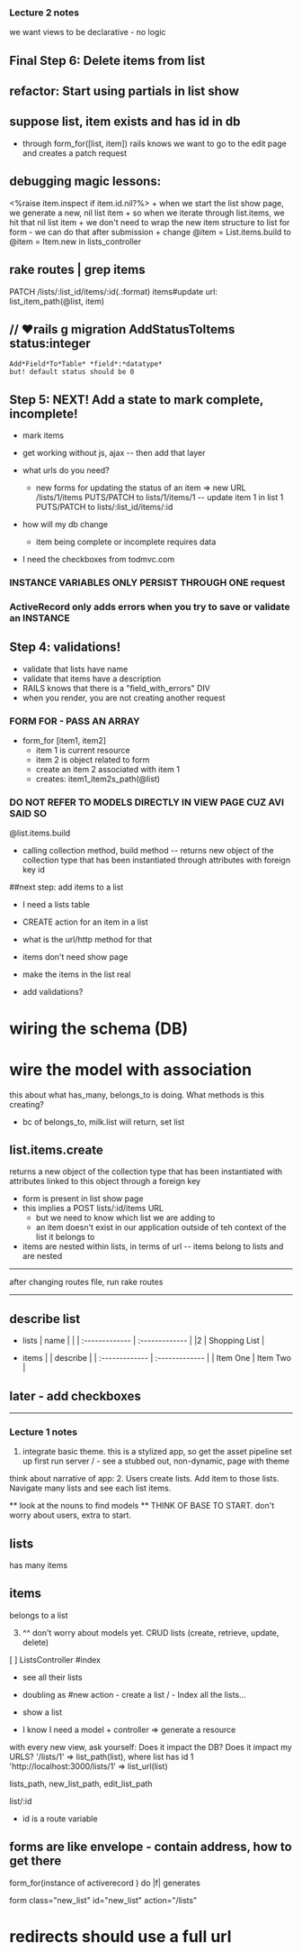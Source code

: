### Lecture 2 notes
we want views to be declarative - no logic
## Final Step 6: Delete items from list

## refactor: Start using partials in list show

## suppose list, item exists and has id in db
  - through form_for([list, item]) rails knows we want to go to the edit page and creates a patch request

## debugging magic lessons:
  <%raise item.inspect if item.id.nil?%>
    + when we start the list show page, we generate a new, nil list item
    + so when we iterate through list.items, we hit that nil list item
    + we don't need to wrap the new item structure to list for form - we can do that after submission
    + change @item = List.items.build to @item = Item.new in lists_controller
##  rake routes | grep items
PATCH  /lists/:list_id/items/:id(.:format)      items#update
  url: list_item_path(@list, item)
##  // ♥rails g migration AddStatusToItems status:integer
    Add*Field*To*Table* *field*:*datatype*
    but! default status should be 0

## Step 5: NEXT! Add a state to mark complete, incomplete!
  + mark items
  + get working without js, ajax -- then add that layer
  + what urls do you need?
    - new forms for updating the status of an item => new URL
      /lists/1/items
        PUTS/PATCH to lists/1/items/1 -- update item 1 in list 1
        PUTS/PATCH to lists/:list_id/items/:id

  + how will my db change
    - item being complete or incomplete requires data
  + I need the checkboxes from todmvc.com



### INSTANCE VARIABLES ONLY PERSIST THROUGH ONE request
### ActiveRecord only adds errors when you try to save or validate an INSTANCE

## Step 4: validations!
  + validate that lists have name
  + validate that items have a description
  + RAILS knows that there is a "field_with_errors" DIV
  + when you render, you are not creating another request



### FORM FOR - PASS AN ARRAY
  + form_for [item1, item2]
    - item 1 is current resource
    - item 2 is object related to form
    - create an item 2 associated with item 1
    - creates: item1_item2s_path(@list)


### DO NOT REFER TO MODELS DIRECTLY IN VIEW PAGE CUZ AVI SAID SO

@list.items.build
  - calling collection method, build method -- returns new object of the collection type that has been instantiated through attributes with foreign key id

##next step: add items to a list
 + I need a lists table
 + CREATE action for an item in a list
 + what is the url/http method for that
 + items don't need show page
 + make the items in the list real


 + add validations?


 # wiring the schema (DB)
 # wire the model with association

this about what has_many, belongs_to is doing. What methods is this creating?
 - bc of belongs_to, milk.list will return, set list


 ## list.items.create
  returns a new object of the collection type that has been instantiated with attributes linked to this object through a foreign key


  + form is present in list show page
  + this implies a POST lists/:id/items URL
      - but we need to know which list we are adding to
      - an item doesn't exist in our application outside of teh context of the list it belongs to
  + items are nested within lists, in terms of url -- items belong to lists and are nested


  ---

  after changing routes file, run rake routes

 ----

 ## describe list
  + lists | name |      |
  | :------------- | :------------- |
  |2 | Shopping List       |

  + items |  | describe     |
  | :------------- | :------------- |
  | Item One       | Item Two       |

## later - add checkboxes


----
### Lecture 1 notes

1. integrate basic theme. this is a stylized app, so get the asset pipeline set up first
run server
/ - see a stubbed out, non-dynamic, page with theme





think about narrative of app:
2. Users create lists. Add item to those lists. Navigate many lists and see each list items.

** look at the nouns to find models **
THINK OF BASE TO START. don't worry about users, extra to start.

## lists
  has many items

## items
  belongs to a list

3. ^^ don't worry about models yet. CRUD lists (create, retrieve, update, delete)

[ ] ListsController
  #index
  + see all their lists
  + doubling as #new action - create a list
  / - Index all the lists...
  + show a list

  + I know I need a model + controller => generate a resource


  with every new view, ask yourself:
  Does it impact the DB?
  Does it impact my URLS?
  '/lists/1' => list_path(list), where list has id 1
  'http://localhost:3000/lists/1' => list_url(list)

  lists_path, new_list_path, edit_list_path


  list/:id
  + id is a route variable

## forms are like envelope - contain address, how to get there

form_for(instance of activerecord ) do |f|
generates

form class="new_list" id="new_list" action="/lists"

# redirects should use a full url
